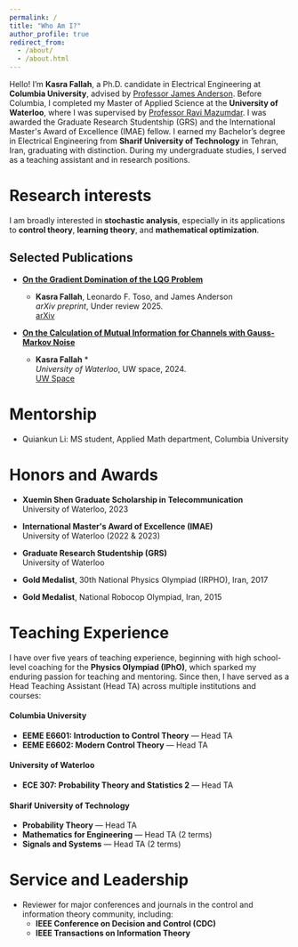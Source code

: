 ```yaml
---
permalink: /
title: "Who Am I?"
author_profile: true
redirect_from: 
  - /about/
  - /about.html
---
```


Hello! I’m **Kasra Fallah**, a Ph.D. candidate in Electrical Engineering at **Columbia University**, advised by [Professor James Anderson](https://www.columbia.edu/~ja3451/). Before Columbia, I completed my Master of Applied Science at the **University of Waterloo**, where I was supervised by [Professor Ravi Mazumdar](https://ece.uwaterloo.ca/~mazum/). I was awarded the Graduate Research Studentship (GRS) and the International Master's Award of Excellence (IMAE) fellow. I earned my Bachelor’s degree in Electrical Engineering from **Sharif University of Technology** in Tehran, Iran, graduating with distinction. During my undergraduate studies, I served as a teaching assistant and in research positions.

Research interests
======
I am broadly interested in **stochastic analysis**, especially in its applications to **control theory**, **learning theory**, and **mathematical optimization**.

## Selected Publications

- **[On the Gradient Domination of the LQG Problem](https://arxiv.org/abs/2507.09026)**  
  * **Kasra Fallah**, Leonardo F. Toso, and James Anderson  
  _arXiv preprint_, Under review 2025.  
  [arXiv](https://arxiv.org/abs/2507.09026)

- **[On the Calculation of Mutual Information for Channels with Gauss-Markov Noise]([https://arxiv.org/abs/2507.09026](https://uwspace.uwaterloo.ca/items/af4d3ce9-3e98-4ddd-bf6e-251997aa5b47))**  
  * **Kasra Fallah** *  
 _University of Waterloo_, UW space, 2024.  
  [UW Space](https://uwspace.uwaterloo.ca/items/af4d3ce9-3e98-4ddd-bf6e-251997aa5b47)


Mentorship
======

- Quiankun Li:  MS student, Applied Math department, Columbia University

Honors and Awards
======

- **Xuemin Shen Graduate Scholarship in Telecommunication**  
  University of Waterloo, 2023

- **International Master's Award of Excellence (IMAE)**  
  University of Waterloo (2022 & 2023)

- **Graduate Research Studentship (GRS)**  
  University of Waterloo 

- **Gold Medalist**, 30th National Physics Olympiad (IRPHO), Iran, 2017

- **Gold Medalist**, National Robocop Olympiad, Iran, 2015






Teaching Experience
======
I have over five years of teaching experience, beginning with high school-level coaching for the **Physics Olympiad (IPhO)**, which sparked my enduring passion for teaching and mentoring. Since then, I have served as a Head Teaching Assistant (Head TA) across multiple institutions and courses:

#### Columbia University
- **EEME E6601: Introduction to Control Theory** — Head TA  
- **EEME E6602: Modern Control Theory** — Head TA  

#### University of Waterloo
- **ECE 307: Probability Theory and Statistics 2** — Head TA


#### Sharif University of Technology
- **Probability Theory** — Head TA  
- **Mathematics for Engineering** — Head TA (2 terms)  
- **Signals and Systems** — Head TA (2 terms)


Service and Leadership
======

- Reviewer for major conferences and journals in the control and information theory community, including:
  - **IEEE Conference on Decision and Control (CDC)**
  - **IEEE Transactions on Information Theory**
